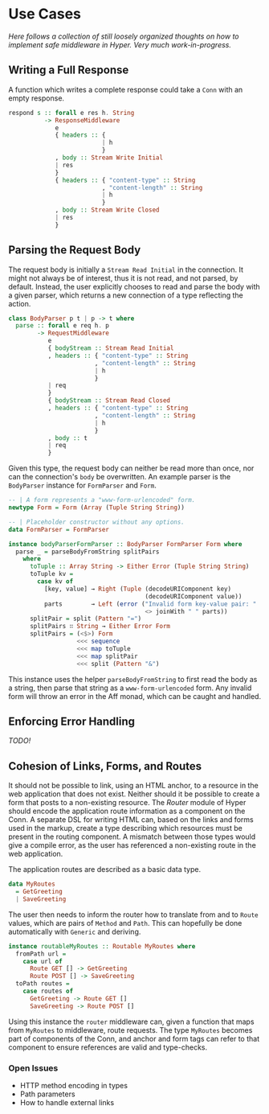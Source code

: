 # Use Cases

*Here follows a collection of still loosely organized thoughts on how
to implement safe middleware in Hyper. Very much work-in-progress.*

## Writing a Full Response

A function which writes a complete response could take a `Conn` with an
empty response.

```purescript
respond s :: forall e res h. String
          -> ResponseMiddleware
             e
             { headers :: {
                          | h
                          }
             , body :: Stream Write Initial
             | res
             }
             { headers :: { "content-type" :: String
                          , "content-length" :: String
                          | h
                          }
             , body :: Stream Write Closed
             | res
             }
```

## Parsing the Request Body

The request body is initially a `Stream Read Initial` in the connection. It
might not always be of interest, thus it is not read, and not parsed, by
default. Instead, the user explicitly chooses to read and parse the body with a
given parser, which returns a new connection of a type reflecting the action.

```purescript
class BodyParser p t | p -> t where
  parse :: forall e req h. p
        -> RequestMiddleware
           e
           { bodyStream :: Stream Read Initial
           , headers :: { "content-type" :: String
                        , "content-length" :: String
                        | h
                        }
           | req
           }
           { bodyStream :: Stream Read Closed
           , headers :: { "content-type" :: String
                        , "content-length" :: String
                        | h
                        }
           , body :: t
           | req
           }
```

Given this type, the request body can neither be read more than once,
nor can the connection's `body` be overwritten. An example parser is
the `BodyParser` instance for `FormParser` and `Form`.

``` purescript
-- | A form represents a "www-form-urlencoded" form.
newtype Form = Form (Array (Tuple String String))

-- | Placeholder constructor without any options.
data FormParser = FormParser

instance bodyParserFormParser :: BodyParser FormParser Form where
  parse _ = parseBodyFromString splitPairs
    where
      toTuple :: Array String -> Either Error (Tuple String String)
      toTuple kv =
        case kv of
          [key, value] → Right (Tuple (decodeURIComponent key)
                                      (decodeURIComponent value))
          parts        → Left (error ("Invalid form key-value pair: "
                                      <> joinWith " " parts))
      splitPair = split (Pattern "=")
      splitPairs ∷ String → Either Error Form
      splitPairs = (<$>) Form
                   <<< sequence
                   <<< map toTuple
                   <<< map splitPair
                   <<< split (Pattern "&")
```

This instance uses the helper `parseBodyFromString` to first read the body as a
string, then parse that string as a `www-form-urlencoded` form. Any invalid form
will throw an error in the Aff monad, which can be caught and handled.

## Enforcing Error Handling

*TODO!*

## Cohesion of Links, Forms, and Routes

It should not be possible to link, using an HTML anchor, to a resource in the
web application that does not exist. Neither should it be possible to create
a form that posts to a non-existing resource. The *Router* module of Hyper
should encode the application route information as a component on the Conn.
A separate DSL for writing HTML can, based on the links and forms used in the
markup, create a type describing which resources must be present in the routing
component. A mismatch between those types would give a compile error, as the
user has referenced a non-existing route in the web application.

The application routes are described as a basic data type.

```purescript
data MyRoutes
  = GetGreeting
  | SaveGreeting
```

The user then needs to inform the router how to translate from and to `Route`
values, which are pairs of `Method` and `Path`. This can hopefully be done
automatically with `Generic` and deriving.

```purescript
instance routableMyRoutes :: Routable MyRoutes where
  fromPath url =
    case url of
      Route GET [] -> GetGreeting
      Route POST [] -> SaveGreeting
  toPath routes =
    case routes of
      GetGreeting -> Route GET []
      SaveGreeting -> Route POST []
```

Using this instance the `router` middleware can, given a function that maps from
`MyRoutes` to middleware, route requests. The type `MyRoutes` becomes part of
components of the Conn, and anchor and form tags can refer to that component to
ensure references are valid and type-checks.

### Open Issues

* HTTP method encoding in types
* Path parameters
* How to handle external links
